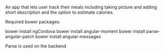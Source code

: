 An app that lets user track their meals including taking picture and adding short description and the option to estimate calories.

Required bower packages:

bower install ngCordova
bower install angular-moment
bower install parse-angular-patch
bower install angular-messages

Parse is used on the backend